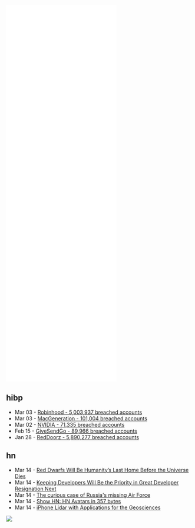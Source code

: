 ![Metrics](https://raw.githubusercontent.com/phixion/phixion/master/metrics.svg)

## hibp

<!--
for https://github.com/phixion/phixion/blob/main/.github/workflows/feeds.yml
-->
<!--START_SECTION:haveibeenpwnd-->
- Mar 03 - [Robinhood - 5,003,937 breached accounts](https://haveibeenpwned.com/PwnedWebsites#Robinhood)
- Mar 03 - [MacGeneration - 101,004 breached accounts](https://haveibeenpwned.com/PwnedWebsites#MacGeneration)
- Mar 02 - [NVIDIA - 71,335 breached accounts](https://haveibeenpwned.com/PwnedWebsites#NVIDIA)
- Feb 15 - [GiveSendGo - 89,966 breached accounts](https://haveibeenpwned.com/PwnedWebsites#GiveSendGo)
- Jan 28 - [RedDoorz - 5,890,277 breached accounts](https://haveibeenpwned.com/PwnedWebsites#RedDoorz)
<!--END_SECTION:haveibeenpwnd-->

## hn

<!--
for https://github.com/phixion/phixion/blob/main/.github/workflows/feeds.yml
-->
<!--START_SECTION:hn-->
- Mar 14 - [Red Dwarfs Will Be Humanity’s Last Home Before the Universe Dies](https://antoniomelonio-cosmos.medium.com/red-dwarfs-will-be-humanitys-last-home-before-the-universe-dies-b567fcfa6081)
- Mar 14 - [Keeping Developers Will Be the Priority in Great Developer Resignation Next](https://blog.devgenius.io/keeping-developers-will-be-the-priority-in-great-developer-resignation-next-stage-9dfcdb6e75a4?gi=8d799e51c800)
- Mar 14 - [The curious case of Russia's missing Air Force](https://www.economist.com/interactive/2022/03/08/curious-case-russias-missing-air-force)
- Mar 14 - [Show HN: HN Avatars in 357 bytes](https://news.ycombinator.com/item?id=30668137)
- Mar 14 - [iPhone Lidar with Applications for the Geosciences](https://opentopography.org/blog/iphone-lidar-applications-geosciences)
<!--END_SECTION:hn-->

<!--
for https://yhype.me
-->
![](https://hit.yhype.me/github/profile?user_id=13013670)
